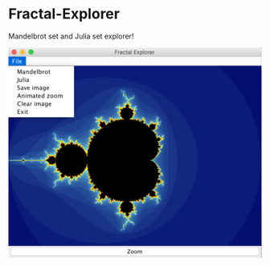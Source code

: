 # Fractal-Explorer
 Mandelbrot set and Julia set explorer!
 
 ![alt tag](Screenshots/Mandelbrot_1.png)
